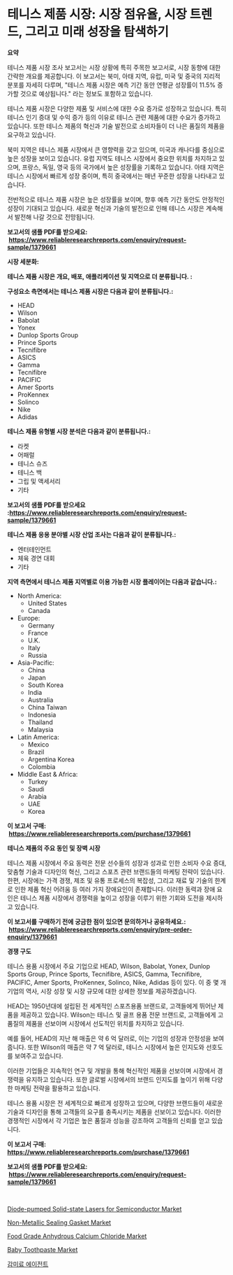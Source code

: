 <p><h1>테니스 제품 시장: 시장 점유율, 시장 트렌드, 그리고 미래 성장을 탐색하기</h1></p><p><strong>요약</strong></p>
<p><p>테니스 제품 시장 조사 보고서는 시장 상황에 특히 주목한 보고서로, 시장 동향에 대한 간략한 개요를 제공합니다. 이 보고서는 북미, 아태 지역, 유럽, 미국 및 중국의 지리적 분포를 자세히 다루며, "테니스 제품 시장은 예측 기간 동안 연평균 성장률이 11.5% 증가할 것으로 예상됩니다." 라는 정보도 포함하고 있습니다.</p><p>테니스 제품 시장은 다양한 제품 및 서비스에 대한 수요 증가로 성장하고 있습니다. 특히 테니스 인기 증대 및 수익 증가 등의 이유로 테니스 관련 제품에 대한 수요가 증가하고 있습니다. 또한 테니스 제품의 혁신과 기술 발전으로 소비자들이 더 나은 품질의 제품을 요구하고 있습니다.</p><p>북미 지역은 테니스 제품 시장에서 큰 영향력을 갖고 있으며, 미국과 캐나다를 중심으로 높은 성장을 보이고 있습니다. 유럽 지역도 테니스 시장에서 중요한 위치를 차지하고 있으며, 프랑스, 독일, 영국 등의 국가에서 높은 성장률을 기록하고 있습니다. 아태 지역은 테니스 시장에서 빠르게 성장 중이며, 특히 중국에서는 매년 꾸준한 성장을 나타내고 있습니다.</p><p>전반적으로 테니스 제품 시장은 높은 성장률을 보이며, 향후 예측 기간 동안도 안정적인 성장이 기대되고 있습니다. 새로운 혁신과 기술의 발전으로 인해 테니스 시장은 계속해서 발전해 나갈 것으로 전망됩니다.</p></p>
<p><strong>보고서의 샘플 PDF를 받으세요: &nbsp;<a href="https://www.reliableresearchreports.com/enquiry/request-sample/1379661">https://www.reliableresearchreports.com/enquiry/request-sample/1379661</a></strong></p>
<p><strong>시장 세분화:</strong></p>
<p><strong> 테니스 제품 시장은 개요, 배포, 애플리케이션 및 지역으로 더 분류됩니다. :</strong></p>
<p><strong>구성요소 측면에서는 테니스 제품 시장은 다음과 같이 분류됩니다.:</strong></p>
<p><ul><li>HEAD</li><li>Wilson</li><li>Babolat</li><li>Yonex</li><li>Dunlop Sports Group</li><li>Prince Sports</li><li>Tecnifibre</li><li>ASICS</li><li>Gamma</li><li>Tecnifibre</li><li>PACIFIC</li><li>Amer Sports</li><li>ProKennex</li><li>Solinco</li><li>Nike</li><li>Adidas</li></ul></p>
<p><strong> 테니스 제품 유형별 시장 분석은 다음과 같이 분류됩니다.:</strong></p>
<p><ul><li>라켓</li><li>어패럴</li><li>테니스 슈즈</li><li>테니스 백</li><li>그립 및 액세서리</li><li>기타</li></ul></p>
<p><strong>보고서의 샘플 PDF를 받으세요 :<a href="https://www.reliableresearchreports.com/enquiry/request-sample/1379661">https://www.reliableresearchreports.com/enquiry/request-sample/1379661</a></strong></p>
<p><strong> 테니스 제품 응용 분야별 시장 산업 조사는 다음과 같이 분류됩니다.:</strong></p>
<p><ul><li>엔터테인먼트</li><li>체육 경연 대회</li><li>기타</li></ul></p>
<p><strong>지역 측면에서 테니스 제품 지역별로 이용 가능한 시장 플레이어는 다음과 같습니다.:</strong></p>
<p><ul>
    <li>
        North America:
        <ul>
            <li>United States</li>
            <li>Canada</li>
        </ul>
    </li>
    <li>
        Europe:
        <ul>
            <li>Germany</li>
            <li>France</li>
            <li>U.K.</li>
            <li>Italy</li>
            <li>Russia</li>
        </ul>
    </li>
    <li>
        Asia-Pacific:
        <ul>
            <li>China</li>
            <li>Japan</li>
            <li>South Korea</li>
            <li>India</li>
            <li>Australia</li>
            <li>China Taiwan</li>
            <li>Indonesia</li>
            <li>Thailand</li>
            <li>Malaysia</li>
        </ul>
    </li>
    <li>
        Latin America:
        <ul>
            <li>Mexico</li>
            <li>Brazil</li>
            <li>Argentina Korea</li>
            <li>Colombia</li>
        </ul>
    </li>
    <li>
        Middle East & Africa:
        <ul>
            <li>Turkey</li>
            <li>Saudi</li>
            <li>Arabia</li>
            <li>UAE</li>
            <li>Korea</li>
        </ul>
    </li>
    </ul></p>
<p><strong>이 보고서 구매: &nbsp;<a href="https://www.reliableresearchreports.com/purchase/1379661">https://www.reliableresearchreports.com/purchase/1379661</a></strong></p>
<p><strong>테니스 제품의 주요 동인 및 장벽 시장</strong></p>
<p><p>테니스 제품 시장에서 주요 동력은 전문 선수들의 성장과 성과로 인한 소비자 수요 증대, 맞춤형 기술과 디자인의 혁신, 그리고 스포츠 관련 브랜드들의 마케팅 전략이 있습니다. 한편, 시장에는 가격 경쟁, 제조 및 유통 프로세스의 복잡성, 그리고 재료 및 기술의 한계로 인한 제품 혁신 어려움 등 여러 가지 장애요인이 존재합니다. 이러한 동력과 장애 요인은 테니스 제품 시장에서 경쟁력을 높이고 성장을 이루기 위한 기회와 도전을 제시하고 있습니다.</p></p>
<p><strong>이 보고서를 구매하기 전에 궁금한 점이 있으면 문의하거나 공유하세요.: &nbsp;<a href="https://www.reliableresearchreports.com/enquiry/pre-order-enquiry/1379661">https://www.reliableresearchreports.com/enquiry/pre-order-enquiry/1379661</a></strong></p>
<p><strong>경쟁 구도</strong></p>
<p><p>테니스 용품 시장에서 주요 기업으로 HEAD, Wilson, Babolat, Yonex, Dunlop Sports Group, Prince Sports, Tecnifibre, ASICS, Gamma, Tecnifibre, PACIFIC, Amer Sports, ProKennex, Solinco, Nike, Adidas 등이 있다. 이 중 몇 개 기업의 역사, 시장 성장 및 시장 규모에 대한 상세한 정보를 제공하겠습니다.</p><p>HEAD는 1950년대에 설립된 전 세계적인 스포츠용품 브랜드로, 고객들에게 뛰어난 제품을 제공하고 있습니다. Wilson는 테니스 및 골프 용품 전문 브랜드로, 고객들에게 고품질의 제품을 선보이며 시장에서 선도적인 위치를 차지하고 있습니다.</p><p>예를 들어, HEAD의 지난 해 매출은 약 6 억 달러로, 이는 기업의 성장과 안정성을 보여줍니다. 또한 Wilson의 매출은 약 7 억 달러로, 테니스 시장에서 높은 인지도와 선호도를 보여주고 있습니다.</p><p>이러한 기업들은 지속적인 연구 및 개발을 통해 혁신적인 제품을 선보이며 시장에서 경쟁력을 유지하고 있습니다. 또한 글로벌 시장에서의 브랜드 인지도를 높이기 위해 다양한 마케팅 전략을 활용하고 있습니다.</p><p>테니스 용품 시장은 전 세계적으로 빠르게 성장하고 있으며, 다양한 브랜드들이 새로운 기술과 디자인을 통해 고객들의 요구를 충족시키는 제품을 선보이고 있습니다. 이러한 경쟁적인 시장에서 각 기업은 높은 품질과 성능을 강조하여 고객들의 신뢰를 얻고 있습니다.</p></p>
<p><strong>이 보고서 구매: &nbsp; <a href="https://www.reliableresearchreports.com/purchase/1379661">https://www.reliableresearchreports.com/purchase/1379661</a></strong></p>
<p><strong>보고서의 샘플 PDF를 받으세요: &nbsp;<a href="https://www.reliableresearchreports.com/enquiry/request-sample/1379661">https://www.reliableresearchreports.com/enquiry/request-sample/1379661</a></strong><strong></strong></p>
<p>&nbsp;</p>
<p><p><a href="https://view.publitas.com/reportprime-1/diode-pumped-solid-state-lasers-for-semiconductor-market-analysis-examines-its-scope-on-growth-opportunities-and-forecasted-trends-spanning-from-2024-to-2031/">Diode-pumped Solid-state Lasers for Semiconductor Market</a></p><p><a href="https://cautious-neon-760.notion.site/Non-Metallic-Sealing-Gasket-Market-Size-Growth-Outlook-from-2024-to-2031-projecting-at-Market-s-Tr-68f352b15bf344f79c3cba991516a3f7">Non-Metallic Sealing Gasket Market</a></p><p><a href="https://github.com/WillieWoodard/Market-Research-Report-List-3/blob/main/food-grade-anhydrous-calcium-chloride-market.md">Food Grade Anhydrous Calcium Chloride Market</a></p><p><a href="https://view.publitas.com/reportprime-1/baby-toothpaste-market-provides-a-comprehensive-analysis-including-a-macro-overview-of-the-market-as-well-as-micro-details-such-as-market-size-and-competitive-landscape/">Baby Toothpaste Market</a></p><p><a href="https://github.com/plelbej847484502/Market-Research-Report-List-1/blob/main/1620356186744.md">감미료 에이전트</a></p></p>